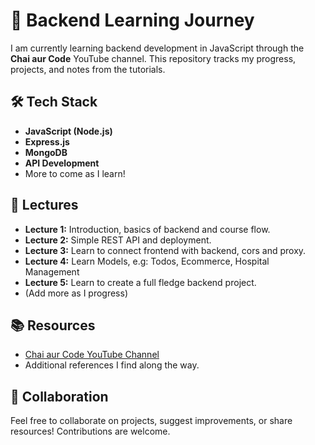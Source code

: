 # 🚀 Backend Learning Journey

I am currently learning backend development in JavaScript through the **Chai aur Code** YouTube channel. This repository tracks my progress, projects, and notes from the tutorials.

## 🛠️ Tech Stack
- **JavaScript (Node.js)**
- **Express.js**
- **MongoDB**
- **API Development**
- More to come as I learn!

## 📂 Lectures
- **Lecture 1:** Introduction, basics of backend and course flow.
- **Lecture 2:** Simple REST API and deployment.
- **Lecture 3:** Learn to connect frontend with backend, cors and proxy.
- **Lecture 4:** Learn Models, e.g: Todos, Ecommerce, Hospital Management  
- **Lecture 5:** Learn to create a full fledge backend project.
- (Add more as I progress)

## 📚 Resources
- [Chai aur Code YouTube Channel](https://www.youtube.com/playlist?list=PLu71SKxNbfoBGh_8p_NS-ZAh6v7HhYqHW)
- Additional references I find along the way.

## 🤝 Collaboration
Feel free to collaborate on projects, suggest improvements, or share resources! Contributions are welcome.